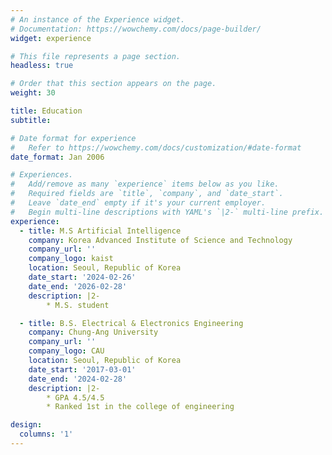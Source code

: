 ```yaml
---
# An instance of the Experience widget.
# Documentation: https://wowchemy.com/docs/page-builder/
widget: experience

# This file represents a page section.
headless: true

# Order that this section appears on the page.
weight: 30

title: Education
subtitle:

# Date format for experience
#   Refer to https://wowchemy.com/docs/customization/#date-format
date_format: Jan 2006

# Experiences.
#   Add/remove as many `experience` items below as you like.
#   Required fields are `title`, `company`, and `date_start`.
#   Leave `date_end` empty if it's your current employer.
#   Begin multi-line descriptions with YAML's `|2-` multi-line prefix.
experience:
  - title: M.S Artificial Intelligence
    company: Korea Advanced Institute of Science and Technology
    company_url: ''
    company_logo: kaist
    location: Seoul, Republic of Korea
    date_start: '2024-02-26'
    date_end: '2026-02-28'
    description: |2-
        * M.S. student

  - title: B.S. Electrical & Electronics Engineering
    company: Chung-Ang University
    company_url: ''
    company_logo: CAU
    location: Seoul, Republic of Korea
    date_start: '2017-03-01'
    date_end: '2024-02-28'
    description: |2-
        * GPA 4.5/4.5
        * Ranked 1st in the college of engineering

design:
  columns: '1'
---
```

